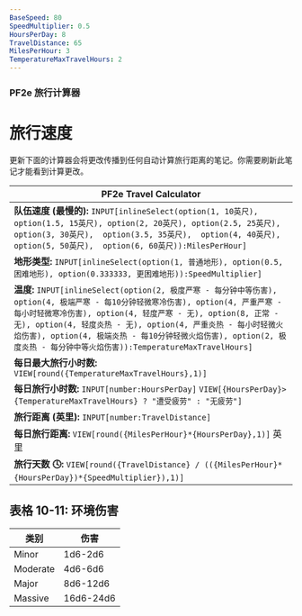 ```yaml
---
BaseSpeed: 80
SpeedMultiplier: 0.5
HoursPerDay: 8
TravelDistance: 65
MilesPerHour: 3
TemperatureMaxTravelHours: 2
---
```


### PF2e 旅行计算器

# 旅行速度
更新下面的计算器会将更改传播到任何自动计算旅行距离的笔记。你需要刷新此笔记才能看到计算更改。

| PF2e Travel Calculator                                                                                                                                                                                                                                                                                                                          |
| ----------------------------------------------------------------------------------------------------------------------------------------------------------------------------------------------------------------------------------------------------------------------------------------------------------------------------------------------- |
| **队伍速度 (最慢的):** `INPUT[inlineSelect(option(1, 10英尺), option(1.5, 15英尺), option(2, 20英尺), option(2.5, 25英尺),  option(3, 30英尺),  option(3.5, 35英尺),  option(4, 40英尺),  option(5, 50英尺),  option(6, 60英尺)):MilesPerHour]`                                                                                    |
| **地形类型:** `INPUT[inlineSelect(option(1, 普通地形), option(0.5, 困难地形), option(0.333333, 更困难地形)):SpeedMultiplier]`                                                                                                                                                                                 |
| **温度:** `INPUT[inlineSelect(option(2, 极度严寒 - 每分钟中等伤害), option(4, 极端严寒 - 每10分钟轻微寒冷伤害), option(4, 严重严寒 - 每小时轻微寒冷伤害), option(4, 轻度严寒 - 无), option(8, 正常 - 无), option(4, 轻度炎热 - 无), option(4, 严重炎热 - 每小时轻微火焰伤害), option(4, 极端炎热 - 每10分钟轻微火焰伤害), option(2, 极度炎热 - 每分钟中等火焰伤害)):TemperatureMaxTravelHours]` |
| **每日最大旅行小时数:** `VIEW[round({TemperatureMaxTravelHours},1)]`                                                                                                                                                                                                                                                                      |
| **每日旅行小时数:** `INPUT[number:HoursPerDay]` `VIEW[{HoursPerDay}>{TemperatureMaxTravelHours} ? "遭受疲劳" : "无疲劳"]`                                                                                                                                                                                                                                                                          |
| **旅行距离 (英里):**  `INPUT[number:TravelDistance]`                                                                                                                                                                                                                                                                                            |
| **每日旅行距离:** `VIEW[round({MilesPerHour}*{HoursPerDay},1)]` 英里                                                                                                                                                                                                                                                            |
| **旅行天数 🕓:** `VIEW[round({TravelDistance} / (({MilesPerHour}*{HoursPerDay})*{SpeedMultiplier}),1)]`                                                                                                                                                                                                                                                                                                                                                |

## 表格 10-11: 环境伤害

| **类别** | **伤害** |
| ------------ | ---------- |
| Minor        | 1d6-2d6    |
| Moderate     | 4d6-6d6    |
| Major        | 8d6-12d6   |
| Massive      | 16d6-24d6  |
